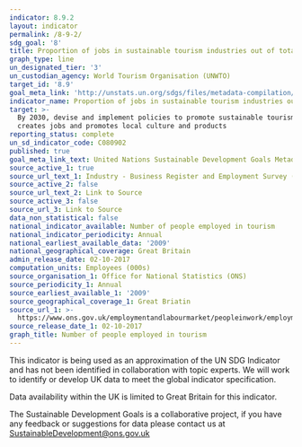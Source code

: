```yaml
---
indicator: 8.9.2
layout: indicator
permalink: /8-9-2/
sdg_goal: '8'
title: Proportion of jobs in sustainable tourism industries out of total tourism jobs
graph_type: line
un_designated_tier: '3'
un_custodian_agency: World Tourism Organisation (UNWTO)
target_id: '8.9'
goal_meta_link: 'http://unstats.un.org/sdgs/files/metadata-compilation/Metadata-Goal-8.pdf'
indicator_name: Proportion of jobs in sustainable tourism industries out of total tourism jobs
target: >-
  By 2030, devise and implement policies to promote sustainable tourism that
  creates jobs and promotes local culture and products
reporting_status: complete
un_sd_indicator_code: C080902
published: true
goal_meta_link_text: United Nations Sustainable Development Goals Metadata (PDF 526 KB)
source_active_1: true
source_url_text_1: Industry - Business Register and Employment Survey (BRES)
source_active_2: false
source_url_text_2: Link to Source
source_active_3: false
source_url_3: Link to Source
data_non_statistical: false
national_indicator_available: Number of people employed in tourism
national_indicator_periodicity: Annual
national_earliest_available_data: '2009'
national_geographical_coverage: Great Britain
admin_release_date: 02-10-2017
computation_units: Employees (000s)
source_organisation_1: Office for National Statistics (ONS)
source_periodicity_1: Annual
source_earliest_available_1: '2009'
source_geographical_coverage_1: Great Briatin
source_url_1: >-
  https://www.ons.gov.uk/employmentandlabourmarket/peopleinwork/employmentandemployeetypes/datasets/industry235digitsicbusinessregisterandemploymentsurveybrestable2
source_release_date_1: 02-10-2017
graph_title: Number of people employed in tourism
---
```

This indicator is being used as an approximation of the UN SDG Indicator and has not been identified in collaboration with topic experts. We will work to identify or develop UK data to meet the global indicator specification.

Data availability within the UK is limited to Great Britain for this indicator.

The Sustainable Development Goals is a collaborative project, if you have any feedback or suggestions for data please contact us at <SustainableDevelopment@ons.gov.uk>
